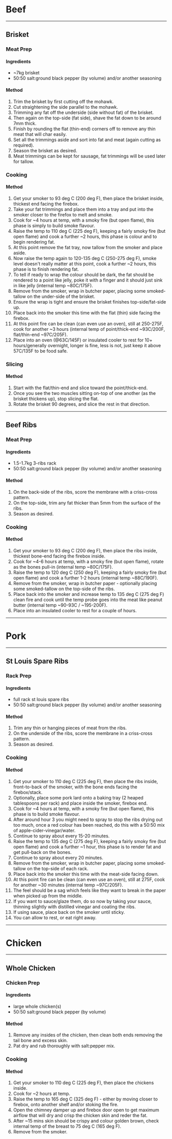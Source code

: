 # Beef

---

## Brisket

### Meat Prep

#### Ingredients

* ~7kg brisket
* 50:50 salt:ground black pepper (by volume) and/or another seasoning

#### Method

1. Trim the brisket by first cutting off the mohawk.
1. Cut straightening the side parallel to the mohawk.
1. Trimming any fat off the underside (side without fat) of the brisket.
1. Then again on the top-side (fat side), shave the fat down to be around 7mm thick.
1. Finish by rounding the flat (thin-end) corners off to remove any thin meat that will char easily.
1. Set all the trimmings aside and sort into fat and meat (again cutting as required).
1. Season the brisket as desired.
1. Meat trimmings can be kept for sausage, fat trimmings will be used later for tallow.

### Cooking

#### Method

1. Get your smoker to 93 deg C (200 deg F), then place the brisket inside, thickest end facing the firebox.
1. Take your fat trimmings and place them into a tray and put into the smoker closer to the firefox to melt and smoke.
1. Cook for ~4 hours at temp, with a smoky fire (but open flame), this phase is simply to build smoke flavour.
1. Raise the temp to 110 deg C (225 deg F), keeping a fairly smoky fire (but open flame) and cook a further ~2 hours, this phase is colour and to begin rendering fat.
1. At this point remove the fat tray, now tallow from the smoker and place aside.
1. Now raise the temp again to 120-135 deg C (250-275 deg F), smoke level doesn't really matter at this point, cook a further ~2 hours, this phase is to finish rendering fat.
1. To tell if ready to wrap the colour should be dark, the fat should be rendered to a point like jelly, poke it with a finger and it should just sink in like jelly (internal temp ~80C/175F).
1. Remove from the smoker, wrap in butcher paper, placing some smoked-tallow on the under-side of the brisket.
1. Ensure the wrap is tight and ensure the brisket finishes top-side/fat-side up.
1. Place back into the smoker this time with the flat (thin) side facing the firebox.
1. At this point fire can be clean (can even use an oven), still at 250-275F, cook for another ~3 hours (internal temp of point/thick-end ~93C/200F, flat/thin-end ~97C/205F).
1. Place into an oven (@63C/145F) or insulated cooler to rest for 10+ hours/generally overnight, longer is fine, less is not, just keep it above 57C/135F to be food safe.

### Slicing

#### Method

1. Start with the flat/thin-end and slice toward the point/thick-end.
1. Once you see the two muscles sitting on-top of one another (as the brisket thickens up), stop slicing the flat.
1. Rotate the brisket 90 degrees, and slice the rest in that direction.

---

## Beef Ribs

### Meat Prep

#### Ingredients

* 1.5-1.7kg 3-ribs rack
* 50:50 salt:ground black pepper (by volume) and/or another seasoning

#### Method

1. On the back-side of the ribs, score the membrane with a criss-cross pattern.
1. On the top-side, trim any fat thicker than 5mm from the surface of the ribs.
1. Season as desired.

### Cooking

#### Method

1. Get your smoker to 93 deg C (200 deg F), then place the ribs inside, thickest bone-end facing the firebox inside.
1. Cook for ~4-6 hours at temp, with a smoky fire (but open flame), rotate as the bones pull-in (internal temp ~80C/175F).
1. Raise the temp to 120 deg C (250 deg F), keeping a fairly smoky fire (but open flame) and cook a further 1-2 hours (internal temp ~88C/190F).
1. Remove from the smoker, wrap in butcher paper - optionally placing some smoked-tallow on the top-side of the ribs.
1. Place back into the smoker and increase temp to 135 deg C (275 deg F) clean fire and cook until the temp probe goes into the meat like peanut butter (internal temp ~90-93C / ~195-200F).
1. Place into an insulated cooler to rest for a couple of hours.


---

# Pork

---

## St Louis Spare Ribs

### Rack Prep

#### Ingredients

* full rack st louis spare ribs
* 50:50 salt:ground black pepper (by volume) and/or another seasoning

#### Method

1. Trim any thin or hanging pieces of meat from the ribs.
1. On the underside of the ribs, score the membrane in a criss-cross pattern.
1. Season as desired.

### Cooking

#### Method

1. Get your smoker to 110 deg C (225 deg F), then place the ribs inside, front-to-back of the smoker, with the bone ends facing the firebox/stack.
1. Optionally, place some pork lard onto a baking tray (2 heaped tablespoons per rack) and place inside the smoker, firebox end.
1. Cook for ~4 hours at temp, with a smoky fire (but open flame), this phase is to build smoke flavour.
1. After around hour 3 you might need to spray to stop the ribs drying out too much, once a red colour has been reached, do this with a 50:50 mix of apple-cider-vinegar/water.
1. Continue to spray about every 15-20 minutes.
1. Raise the temp to 135 deg C (275 deg F), keeping a fairly smoky fire (but open flame) and cook a further ~1 hour, this phase is to render fat and get pull-back on the bones.
1. Continue to spray about every 20 minutes.
1. Remove from the smoker, wrap in butcher paper, placing some smoked-tallow on the top-side of each rack.
1. Place back into the smoker this time with the meat-side facing down.
1. At this point fire can be clean (can even use an oven), still at 275F, cook for another ~30 minutes (internal temp ~97C/205F).
1. The feel should be a sag which feels like they want to break in the paper when picked up from the middle.
1. If you want to sauce/glaze them, do so now by taking your sauce, thinning slightly with distilled vinegar and coating the ribs.
1. If using sauce, place back on the smoker until sticky.
1. You can allow to rest, or eat right away.


---

# Chicken

---

## Whole Chicken

### Chicken Prep

#### Ingredients

* large whole chicken(s)
* 50:50 salt:ground black pepper (by volume)

#### Method

1. Remove any insides of the chicken, then clean both ends removing the tail bone and excess skin.
1. Pat dry and rub thoroughly with salt:pepper mix.

### Cooking

#### Method

1. Get your smoker to 110 deg C (225 deg F), then place the chickens inside.
1. Cook for ~2 hours at temp.
1. Raise the temp to 165 deg C (325 deg F) - either by moving closer to firebox, onto another shelf and/or stoking the fire.
1. Open the chimney damper up and firebox door open to get maximum airflow that will dry and crisp the chicken skin and reder the fat.
1. After ~15 mins skin should be crispy and colour golden brown, check internal temp of the breast to 75 deg C (165 deg F).
1. Remove from the smoker.

